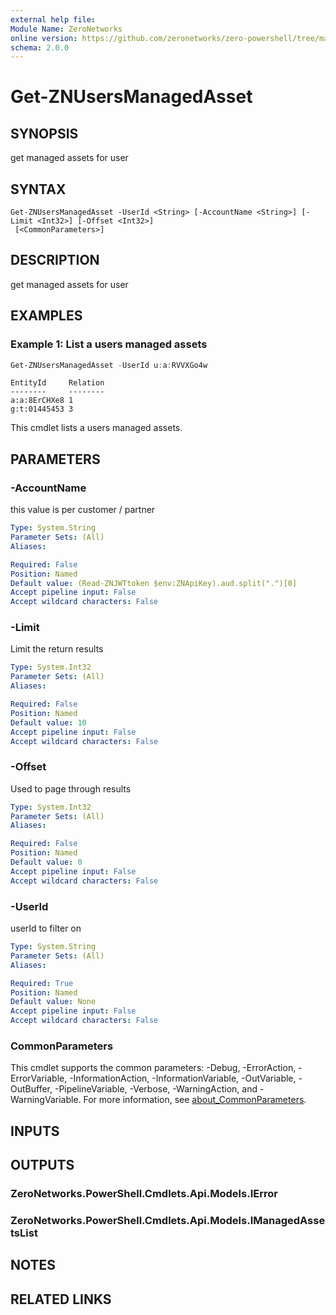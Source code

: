 ```yaml
---
external help file:
Module Name: ZeroNetworks
online version: https://github.com/zeronetworks/zero-powershell/tree/master/src/help/zeronetworks/get-znusersmanagedasset
schema: 2.0.0
---
```


# Get-ZNUsersManagedAsset

## SYNOPSIS
get managed assets for user

## SYNTAX

```
Get-ZNUsersManagedAsset -UserId <String> [-AccountName <String>] [-Limit <Int32>] [-Offset <Int32>]
 [<CommonParameters>]
```

## DESCRIPTION
get managed assets for user

## EXAMPLES

### Example 1: List a users managed assets
```powershell
Get-ZNUsersManagedAsset -UserId u:a:RVVXGo4w
```

```output
EntityId     Relation
--------     --------
a:a:8ErCHXe8 1
g:t:01445453 3
```

This cmdlet lists a users managed assets.

## PARAMETERS

### -AccountName
this value is per customer / partner

```yaml
Type: System.String
Parameter Sets: (All)
Aliases:

Required: False
Position: Named
Default value: (Read-ZNJWTtoken $env:ZNApiKey).aud.split(".")[0]
Accept pipeline input: False
Accept wildcard characters: False
```

### -Limit
Limit the return results

```yaml
Type: System.Int32
Parameter Sets: (All)
Aliases:

Required: False
Position: Named
Default value: 10
Accept pipeline input: False
Accept wildcard characters: False
```

### -Offset
Used to page through results

```yaml
Type: System.Int32
Parameter Sets: (All)
Aliases:

Required: False
Position: Named
Default value: 0
Accept pipeline input: False
Accept wildcard characters: False
```

### -UserId
userId to filter on

```yaml
Type: System.String
Parameter Sets: (All)
Aliases:

Required: True
Position: Named
Default value: None
Accept pipeline input: False
Accept wildcard characters: False
```

### CommonParameters
This cmdlet supports the common parameters: -Debug, -ErrorAction, -ErrorVariable, -InformationAction, -InformationVariable, -OutVariable, -OutBuffer, -PipelineVariable, -Verbose, -WarningAction, and -WarningVariable. For more information, see [about_CommonParameters](http://go.microsoft.com/fwlink/?LinkID=113216).

## INPUTS

## OUTPUTS

### ZeroNetworks.PowerShell.Cmdlets.Api.Models.IError

### ZeroNetworks.PowerShell.Cmdlets.Api.Models.IManagedAssetsList

## NOTES

## RELATED LINKS


